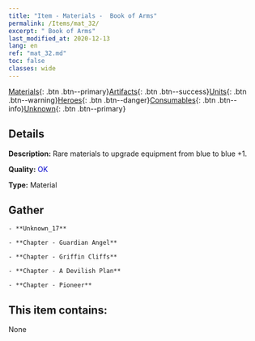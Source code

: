 ```yaml
---
title: "Item - Materials -  Book of Arms"
permalink: /Items/mat_32/
excerpt: " Book of Arms"
last_modified_at: 2020-12-13
lang: en
ref: "mat_32.md"
toc: false
classes: wide
---
```

 [Materials](/Items/){: .btn .btn--primary}[Artifacts](/Items/Artifacts/){: .btn .btn--success}[Units](/Items/Units/){: .btn .btn--warning}[Heroes](/Items/Heroes/){: .btn .btn--danger}[Consumables](/Items/Consumables/){: .btn .btn--info}[Unknown](/Items/Unknown/){: .btn .btn--primary}

## Details
 **Description:** Rare materials to upgrade equipment from blue to blue +1.

 **Quality:** <span style="color: #0000CD">OK</span>

 **Type:** Material

## Gather

    - **Unknown_17** 

    - **Chapter - Guardian Angel** 

    - **Chapter - Griffin Cliffs** 

    - **Chapter - A Devilish Plan** 

    - **Chapter - Pioneer** 



## This item contains:

  None

